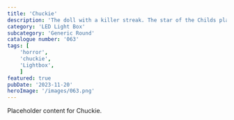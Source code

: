 ```yaml
---
title: 'Chuckie'
description: 'The doll with a killer streak. The star of the Childs play series. Chuckie pops out in this Generic Round light.'
category: 'LED Light Box'
subcategory: 'Generic Round'
catalogue number: '063'
tags: [
    'horror', 
    'chuckie',
    'Lightbox', 
    ]
featured: true
pubDate: '2023-11-20'
heroImage: '/images/063.png'
---
```


Placeholder content for Chuckie.